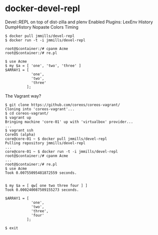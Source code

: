 docker-devel-repl
=================

Devel::REPL on top of dist-zilla and plenv
Enabled Plugins:
	LexEnv
	History
	DumpHistory
	Nopaste
	Colors
	Timing

```
$ docker pull jmmills/devel-repl
$ docker run -t -i jmmills/devel-repl

root@$container:/# cpanm Acme
root@$container:/# re.pl

$ use Acme
$ my $a = [ 'one', 'two', 'three' ]
$ARRAY1 = [
            'one',
            'two',
            'three'
          ];

```

The Vagrant way?

```
$ git clone https://github.com/coreos/coreos-vagrant/
Cloning into 'coreos-vagrant'...
$ cd coreos-vagrant/
$ vagrant up
Bringing machine 'core-01' up with 'virtualbox' provider...
...
$ vagrant ssh
CoreOS (alpha)
core@core-01 ~ $ docker pull jmmills/devel-repl
Pulling repository jmmills/devel-repl
...
core@core-01 ~ $ docker run -t -i jmmills/devel-repl
root@$container:/# cpanm Acme
...
root@$container:/# re.pl
$ use Acme
Took 0.00755095481872559 seconds.


$ my $a = [ qw[ one two three four ] ]
Took 0.000240087509155273 seconds.

$ARRAY1 = [
            'one',
            'two',
            'three',
            'four'
          ];

$ exit
```
